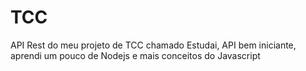 # TCC
API Rest do meu projeto de TCC chamado Estudai, API bem iniciante, aprendi um pouco de Nodejs e mais conceitos do Javascript
